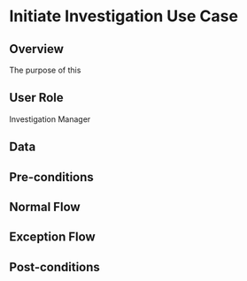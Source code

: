 # Initiate Investigation Use Case

## Overview
The purpose of this 


## User Role
Investigation Manager


## Data



## Pre-conditions



## Normal Flow



## Exception Flow



## Post-conditions


